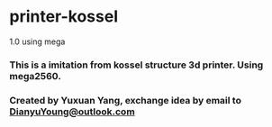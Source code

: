 # printer-kossel
1.0 using mega

### This is a imitation from kossel structure 3d printer. Using mega2560.
### Created by Yuxuan Yang, exchange idea by email to DianyuYoung@outlook.com
